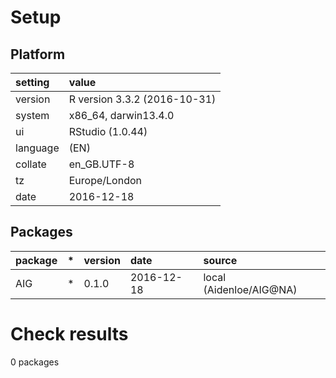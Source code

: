 # Setup

## Platform

|setting  |value                        |
|:--------|:----------------------------|
|version  |R version 3.3.2 (2016-10-31) |
|system   |x86_64, darwin13.4.0         |
|ui       |RStudio (1.0.44)             |
|language |(EN)                         |
|collate  |en_GB.UTF-8                  |
|tz       |Europe/London                |
|date     |2016-12-18                   |

## Packages

|package |*  |version |date       |source                  |
|:-------|:--|:-------|:----------|:-----------------------|
|AIG     |*  |0.1.0   |2016-12-18 |local (Aidenloe/AIG@NA) |

# Check results
0 packages


